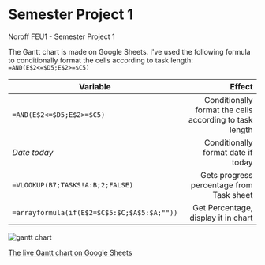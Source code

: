 # Semester Project 1
Noroff  FEU1 - Semester Project 1

The Gantt chart is made on Google Sheets. I've used the following formula to conditionally format the cells according to task length: `=AND(E$2<=$D5;E$2>=$C5)`

| Variable       | Effect           |
| ------------- |-------------:|
| `=AND(E$2<=$D5;E$2>=$C5)`      | Conditionally format the cells according to task length |
| _Date today_     | Conditionally format date if today      |
| `=VLOOKUP(B7;TASKS!A:B;2;FALSE)` | Gets progress percentage from Task sheet      |
| `=arrayformula(if(E$2=$C$5:$C;$A$5:$A;""))` | Get Percentage, display it in chart |


![gantt chart](https://user-images.githubusercontent.com/16366210/48807854-25475100-ed1f-11e8-8249-06d7595f1706.png)

[The live Gantt chart on Google Sheets](https://docs.google.com/spreadsheets/d/1wNVCX1kTldXV7T7FLimykc-VzEX1Av0_sYTL-tekbIk/edit?usp=sharing)